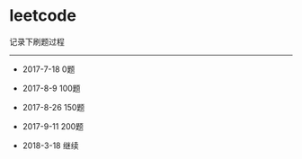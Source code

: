 # leetcode
记录下刷题过程
***
- 2017-7-18 0题
- 2017-8-9 100题
- 2017-8-26 150题
- 2017-9-11 200题

- 2018-3-18 继续
